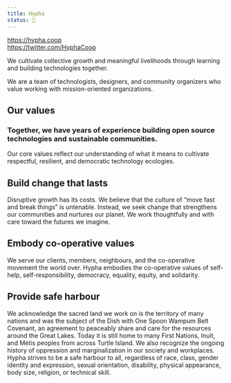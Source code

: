 ```yaml
---
title: Hypha
status: 🌾
---
```


<https://hypha.coop>  
<https://twitter.com/HyphaCoop>

We cultivate collective growth and meaningful livelihoods through learning and building technologies together.

We are a team of technologists, designers, and community organizers who value working with mission-oriented organizations.

## Our values

### Together, we have years of experience building open source technologies and sustainable communities.

Our core values reflect our understanding of what it means to cultivate respectful, resilient, and democratic technology ecologies.

## Build change that lasts
Disruptive growth has its costs. We believe that the culture of “move fast and break things” is untenable. Instead, we seek change that strengthens our communities and nurtures our planet. We work thoughtfully and with care toward the futures we imagine.

## Embody co-operative values
We serve our clients, members, neighbours, and the co-operative movement the world over. Hypha embodies the co-operative values of self-help, self-responsibility, democracy, equality, equity, and solidarity.

## Provide safe harbour
We acknowledge the sacred land we work on is the territory of many nations and was the subject of the Dish with One Spoon Wampum Belt Covenant, an agreement to peaceably share and care for the resources around the Great Lakes. Today it is still home to many First Nations, Inuit, and Métis peoples from across Turtle Island. We also recognize the ongoing history of oppression and marginalization in our society and workplaces. Hypha strives to be a safe harbour to all, regardless of race, class, gender identity and expression, sexual orientation, disability, physical appearance, body size, religion, or technical skill.